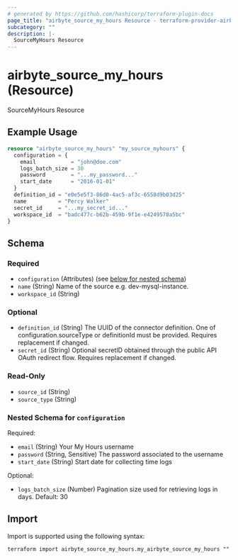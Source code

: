 ```yaml
---
# generated by https://github.com/hashicorp/terraform-plugin-docs
page_title: "airbyte_source_my_hours Resource - terraform-provider-airbyte"
subcategory: ""
description: |-
  SourceMyHours Resource
---
```


# airbyte_source_my_hours (Resource)

SourceMyHours Resource

## Example Usage

```terraform
resource "airbyte_source_my_hours" "my_source_myhours" {
  configuration = {
    email           = "john@doe.com"
    logs_batch_size = 30
    password        = "...my_password..."
    start_date      = "2016-01-01"
  }
  definition_id = "e0e5e5f3-86d0-4ac5-af3c-6558d9b03d25"
  name          = "Percy Walker"
  secret_id     = "...my_secret_id..."
  workspace_id  = "badc477c-b62b-459b-9f1e-e4249578a5bc"
}
```

<!-- schema generated by tfplugindocs -->
## Schema

### Required

- `configuration` (Attributes) (see [below for nested schema](#nestedatt--configuration))
- `name` (String) Name of the source e.g. dev-mysql-instance.
- `workspace_id` (String)

### Optional

- `definition_id` (String) The UUID of the connector definition. One of configuration.sourceType or definitionId must be provided. Requires replacement if changed.
- `secret_id` (String) Optional secretID obtained through the public API OAuth redirect flow. Requires replacement if changed.

### Read-Only

- `source_id` (String)
- `source_type` (String)

<a id="nestedatt--configuration"></a>
### Nested Schema for `configuration`

Required:

- `email` (String) Your My Hours username
- `password` (String, Sensitive) The password associated to the username
- `start_date` (String) Start date for collecting time logs

Optional:

- `logs_batch_size` (Number) Pagination size used for retrieving logs in days. Default: 30

## Import

Import is supported using the following syntax:

```shell
terraform import airbyte_source_my_hours.my_airbyte_source_my_hours ""
```

